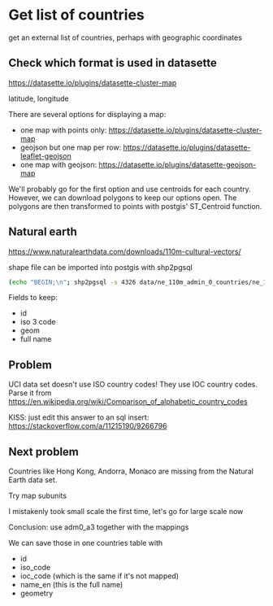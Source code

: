 # Get list of countries

get an external list of countries, perhaps with geographic coordinates

## Check which format is used in datasette

https://datasette.io/plugins/datasette-cluster-map

latitude, longitude

There are several options for displaying a map:

- one map with points only: https://datasette.io/plugins/datasette-cluster-map
- geojson but one map per row: https://datasette.io/plugins/datasette-leaflet-geojson
- one map with geojson: https://datasette.io/plugins/datasette-geojson-map

We'll probably go for the first option and use centroids for each country. However, we can download polygons to keep our options open. The polygons are then transformed to points with postgis' ST_Centroid function.

## Natural earth

https://www.naturalearthdata.com/downloads/110m-cultural-vectors/

shape file can be imported into postgis with shp2pgsql

```bash
(echo "BEGIN;\n"; shp2pgsql -s 4326 data/ne_110m_admin_0_countries/ne_110m_admin_0_countries.shp uci_road_raw.countries; echo "\nCOMMIT;") > sqitch/deploy/uci-road-raw/countries.sql
```

Fields to keep:

- id
- iso 3 code
- geom
- full name

## Problem

UCI data set doesn't use ISO country codes! They use IOC country codes.
Parse it from https://en.wikipedia.org/wiki/Comparison_of_alphabetic_country_codes

KISS: just edit this answer to an sql insert: https://stackoverflow.com/a/11215190/9266796

## Next problem

Countries like Hong Kong, Andorra, Monaco are missing from the Natural Earth data set.

Try map subunits

I mistakenly took small scale the first time, let's go for large scale now

Conclusion: use adm0_a3 together with the mappings

We can save those in one countries table with

- id
- iso_code
- ioc_code (which is the same if it's not mapped)
- name_en (this is the full name)
- geometry